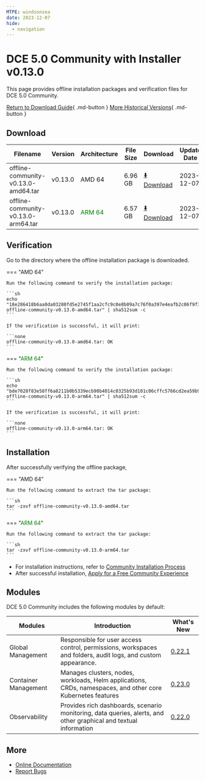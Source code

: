 ```yaml
---
MTPE: windsonsea
date: 2023-12-07
hide:
  - navigation
---
```


# DCE 5.0 Community with Installer v0.13.0

This page provides offline installation packages and verification files for DCE 5.0 Community.

[Return to Download Guide](../index.md){ .md-button } [More Historical Versions](./dce5-installer-history.md){ .md-button }

## Download

| Filename | Version | Architecture | File Size | Download | Update Date |
| -------- | ------- | ------------ | --------- | -------- | ----------- |
| offline-community-v0.13.0-amd64.tar | v0.13.0 | AMD 64 | 6.96 GB | [:arrow_down: Download](https://qiniu-download-public.daocloud.io/DaoCloud_Enterprise/dce5/offline-community-v0.13.0-amd64.tar) | 2023-12-07 |
| offline-community-v0.13.0-arm64.tar | v0.13.0 | <font color="green">ARM 64</font> | 6.57 GB | [:arrow_down: Download](https://qiniu-download-public.daocloud.io/DaoCloud_Enterprise/dce5/offline-community-v0.13.0-arm64.tar) | 2023-12-07 |

## Verification

Go to the directory where the offline installation package is downloaded.

=== "AMD 64"

    Run the following command to verify the installation package:

    ```sh
    echo "18e286418b6aa0da03280fd5e2745f1aa2cfc9c0e8b09a7c76f0a397e4eafb2c06f9f3344d19df2a85b739a961f8f1957d2d91c4a04239fd44dc15cb3d4a52ab  offline-community-v0.13.0-amd64.tar" | sha512sum -c
    ```

    If the verification is successful, it will print:

    ```none
    offline-community-v0.13.0-amd64.tar: OK
    ```

=== "<font color="green">ARM 64</font>"

    Run the following command to verify the installation package:

    ```sh
    echo "bde7028f83e58ff6a8211b0b5339ecb98b4014c0325b93d101c06cffc5766cd2ea59b9b8a148fab7007c88b861eb9e63278bb489d78ad0a097117efa1f39018f  offline-community-v0.13.0-arm64.tar" | sha512sum -c
    ```

    If the verification is successful, it will print:

    ```none
    offline-community-v0.13.0-arm64.tar: OK
    ```

## Installation

After successfully verifying the offline package,

=== "AMD 64"

    Run the following command to extract the tar package:

    ```sh
    tar -zxvf offline-community-v0.13.0-amd64.tar
    ```

=== "<font color="green">ARM 64</font>"

    Run the following command to extract the tar package:

    ```sh
    tar -zxvf offline-community-v0.13.0-arm64.tar
    ```

- For installation instructions, refer to [Community Installation Process](../../install/community/k8s/online.md#_2)
- After successful installation, [Apply for a Free Community Experience](../../dce/license0.md)

## Modules

DCE 5.0 Community includes the following modules by default:

| Modules | Introduction | What's New |
| -------- | ----------- | ---------- |
| Global Management | Responsible for user access control, permissions, workspaces and folders, audit logs, and custom appearance. | [0.22.1](../../ghippo/intro/release-notes.md#0221) |
| Container Management | Manages clusters, nodes, workloads, Helm applications, CRDs, namespaces, and other core Kubernetes features | [0.23.0](../../kpanda/intro/release-notes.md#0230) |
| Observability | Provides rich dashboards, scenario monitoring, data queries, alerts, and other graphical and textual information | [0.22.0](../../insight/intro/releasenote.md#0220) |

## More

- [Online Documentation](../../dce/index.md)
- [Report Bugs](https://github.com/DaoCloud/DaoCloud-docs/issues)
